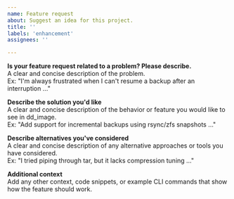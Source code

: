 ```yaml
---
name: Feature request
about: Suggest an idea for this project.
title: ''
labels: 'enhancement'
assignees: ''

---
```


**Is your feature request related to a problem? Please describe.**  
A clear and concise description of the problem.  
Ex: "I'm always frustrated when I can't resume a backup after an interruption …"

**Describe the solution you'd like**  
A clear and concise description of the behavior or feature you would like to see in dd_image.  
Ex: "Add support for incremental backups using rsync/zfs snapshots …"

**Describe alternatives you've considered**  
A clear and concise description of any alternative approaches or tools you have considered.  
Ex: "I tried piping through tar, but it lacks compression tuning …"

**Additional context**  
Add any other context, code snippets, or example CLI commands that show how the feature should work.

